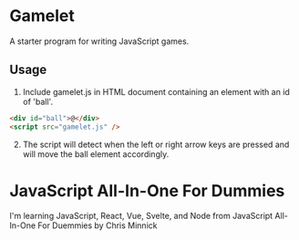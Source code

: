 # Gamelet

A starter program for writing JavaScript games.

## Usage

1. Include gamelet.js in HTML document containing an element with an id of 'ball'.

```html
<div id="ball">@</div>
<script src="gamelet.js" />
```

2. The script will detect when the left or right arrow keys are pressed and will move the ball element accordingly.

# JavaScript All-In-One For Dummies

I'm learning JavaScript, React, Vue, Svelte, and Node from JavaScript All-In-One For Duemmies by Chris Minnick
